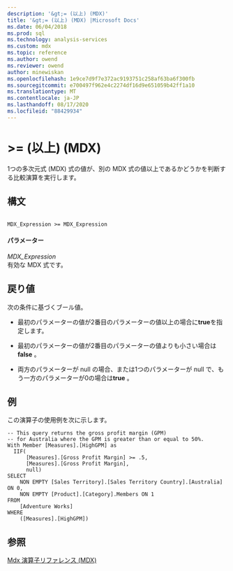 ```yaml
---
description: '&gt;= (以上) (MDX)'
title: '&gt;= (以上) (MDX) |Microsoft Docs'
ms.date: 06/04/2018
ms.prod: sql
ms.technology: analysis-services
ms.custom: mdx
ms.topic: reference
ms.author: owend
ms.reviewer: owend
author: minewiskan
ms.openlocfilehash: 1e9ce7d9f7e372ac9193751c258af63ba6f300fb
ms.sourcegitcommit: e700497f962e4c2274df16d9e651059b42ff1a10
ms.translationtype: MT
ms.contentlocale: ja-JP
ms.lasthandoff: 08/17/2020
ms.locfileid: "88429934"
---
```

# <a name="gt-greater-than-or-equal-to-mdx"></a>&gt;= (以上) (MDX)


  1つの多次元式 (MDX) 式の値が、別の MDX 式の値以上であるかどうかを判断する比較演算を実行します。  
  
## <a name="syntax"></a>構文  
  
```  
  
MDX_Expression >= MDX_Expression  
```  
  
#### <a name="parameters"></a>パラメーター  
 *MDX_Expression*  
 有効な MDX 式です。  
  
## <a name="return-value"></a>戻り値  
 次の条件に基づくブール値。  
  
-   最初のパラメーターの値が2番目のパラメーターの値以上の場合に**true**を指定します。  
  
-   最初のパラメーターの値が2番目のパラメーターの値よりも小さい場合は**false** 。  
  
-   両方のパラメーターが null の場合、または1つのパラメーターが null で、もう一方のパラメーターが0の場合は**true** 。  
  
## <a name="examples"></a>例  
 この演算子の使用例を次に示します。  
  
```  
-- This query returns the gross profit margin (GPM)  
-- for Australia where the GPM is greater than or equal to 50%.  
With Member [Measures].[HighGPM] as  
  IIF(  
      [Measures].[Gross Profit Margin] >= .5,  
      [Measures].[Gross Profit Margin],  
      null)  
SELECT   
    NON EMPTY [Sales Territory].[Sales Territory Country].[Australia] ON 0,  
    NON EMPTY [Product].[Category].Members ON 1  
FROM  
    [Adventure Works]  
WHERE  
    ([Measures].[HighGPM])  
```  
  
## <a name="see-also"></a>参照  
 [Mdx 演算子リファレンス &#40;MDX&#41;](../mdx/mdx-operator-reference-mdx.md)  
  
  
